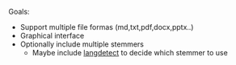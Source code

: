 Goals:
- Support multiple file formas (md,txt,pdf,docx,pptx..)
- Graphical interface
- Optionally include multiple stemmers
  - Maybe include [langdetect](https://github.com/scivey/langdetectpp) to decide which stemmer to use
